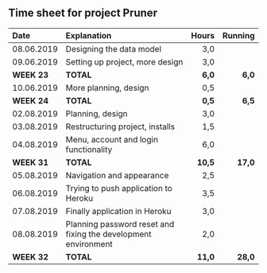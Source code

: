 ## Time sheet for project Pruner

| Date          | Explanation                                                    | Hours     | Running   |
| :------------ |:---------------------------------------------------------------| ---------:| ---------:|
| 08.06.2019    | Designing the data model                                       |     3,0   |           |
| 09.06.2019    | Setting up project, more design                                |     3,0   |           |
| **WEEK 23**   | **TOTAL**                                                      |   **6,0** |   **6,0** |
| 10.06.2019    | More planning, design                                          |     0,5   |           |
| **WEEK 24**   | **TOTAL**                                                      |   **0,5** |   **6,5** |
| 02.08.2019    | Planning, design                                               |     3,0   |           |
| 03.08.2019    | Restructuring project, installs                                |     1,5   |           |
| 04.08.2019    | Menu, account and login functionality                          |     6,0   |           |
| **WEEK 31**   | **TOTAL**                                                      |  **10,5** |  **17,0** |
| 05.08.2019    | Navigation and appearance                                      |     2,5   |           |
| 06.08.2019    | Trying to push application to Heroku                           |     3,5   |           |
| 07.08.2019    | Finally application in Heroku                                  |     3,0   |           |
| 08.08.2019    | Planning password reset and fixing the development environment |     2,0   |           |
| **WEEK 32**   | **TOTAL**                                                      |  **11,0** |  **28,0** |

